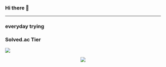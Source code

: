 ### Hi there 👋

<!--
**soohyeon21/soohyeon21** is a ✨ _special_ ✨ repository because its `README.md` (this file) appears on your GitHub profile.

Here are some ideas to get you started:

- 🔭 I’m currently working on ...
- 🌱 I’m currently learning ...
- 👯 I’m looking to collaborate on ...
- 🤔 I’m looking for help with ...
- 💬 Ask me about ...
- 📫 How to reach me: ...
- 😄 Pronouns: ...
- ⚡ Fun fact: ...
-->

<hr/>

### everyday trying
<!--commit combo box code-->
<!--랭크시스템 사용X시, theme 뒤에 "&rank=disable" 추가--> <!--rank system 사용 안하기 추가할 것-->
<!--rank: black(0), bronze(1+), silver(15+), gold(75+), diamond(250+), blue(700+)-->
<!-- <p align="left">
  <a href="https://github.com/devxb/CommitCombo">
    <img src="http://commitcombo.com/get?user=soohyeon21&theme=CottonCandy-mini&rank=able&animation=false"/>
  </a>
</p> -->

### Solved.ac Tier
<img src="http://mazassumnida.wtf/api/mini/generate_badge?boj=mango2"/>

<p align="center">
  <img src="http://mazassumnida.wtf/api/v2/generate_badge?boj=mango2&cache=c">
</p>
<!--
<p align="center">
  <img src="http://mazassumnida.wtf/api/pastel/generate_badge?boj=mango2&cache=c">
</p>
-->

<!--
### My Github Stats
<a href="#">
  <img src="https://github-readme-stats.vercel.app/api?username=soohyeon21&theme=react&show_icons=true" height="150px">
</a>
<a href="#">
  <img src="https://github-readme-stats.vercel.app/api/top-langs/?username=soohyeon21&theme=react&exclude_repo=Jagi,assignment&layout=compact" height="150px">
</a>
-->
